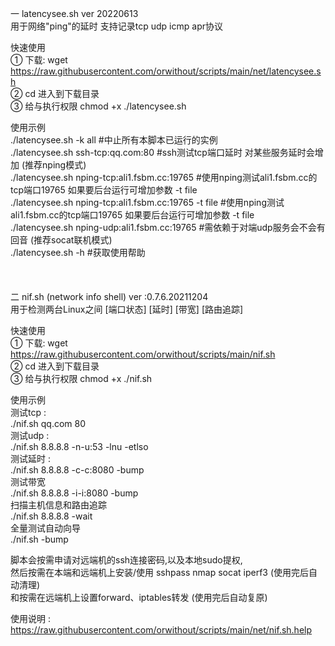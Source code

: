 一  latencysee.sh  ver 20220613  
用于网络"ping"的延时 支持记录tcp udp icmp apr协议  
  
快速使用  
① 下载: wget https://raw.githubusercontent.com/orwithout/scripts/main/net/latencysee.sh  
② cd 进入到下载目录  
③ 给与执行权限 chmod +x ./latencysee.sh  

使用示例  
./latencysee.sh   -k all     #中止所有本脚本已运行的实例  
./latencysee.sh   ssh-tcp:qq.com:80      #ssh测试tcp端口延时 对某些服务延时会增加 (推荐nping模式)  
./latencysee.sh   nping-tcp:ali1.fsbm.cc:19765    #使用nping测试ali1.fsbm.cc的tcp端口19765 如果要后台运行可增加参数 -t file  
./latencysee.sh   nping-tcp:ali1.fsbm.cc:19765  -t file   #使用nping测试ali1.fsbm.cc的tcp端口19765 如果要后台运行可增加参数 -t file  
./latencysee.sh   nping-udp:ali1.fsbm.cc:19765    #需依赖于对端udp服务会不会有回音 (推荐socat联机模式)  
./latencysee.sh   -h    #获取使用帮助  
<br>
<br>
<br>
二  nif.sh (network info shell)  ver :0.7.6.20211204  
用于检测两台Linux之间 [端口状态] [延时] [带宽] [路由追踪]  
  
快速使用  
① 下载: wget https://raw.githubusercontent.com/orwithout/scripts/main/nif.sh  
② cd 进入到下载目录  
③ 给与执行权限 chmod +x ./nif.sh  
  
使用示例  
测试tcp :  
./nif.sh qq.com 80  
测试udp :  
./nif.sh 8.8.8.8 -n-u:53 -lnu -etlso  
测试延时 :  
./nif.sh 8.8.8.8 -c-c:8080 -bump  
测试带宽  
./nif.sh 8.8.8.8 -i-i:8080 -bump  
扫描主机信息和路由追踪  
./nif.sh 8.8.8.8 -wait  
全量测试自动向导  
./nif.sh -bump  
  
脚本会按需申请对远端机的ssh连接密码,以及本地sudo提权,  
然后按需在本端和远端机上安装/使用 sshpass nmap socat iperf3 (使用完后自动清理)  
和按需在远端机上设置forward、iptables转发 (使用完后自动复原)  
  
使用说明 :  
https://raw.githubusercontent.com/orwithout/scripts/main/net/nif.sh.help  
